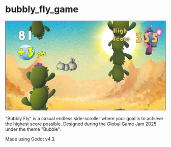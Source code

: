 # bubbly_fly_game
![Screenshot of the game](bubbly2.png)

"Bubbly Fly" is a casual endless side-scroller where your goal is to achieve the highest score possible. Designed during the Global Game Jam 2025 under the theme "Bubble".

Made using Godot v4.3.
